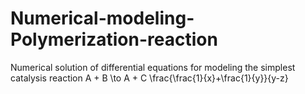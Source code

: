 # Numerical-modeling-Polymerization-reaction
Numerical solution of differential equations for modeling the simplest catalysis reaction A + B \to A + C
\frac{\frac{1}{x}+\frac{1}{y}}{y-z}
